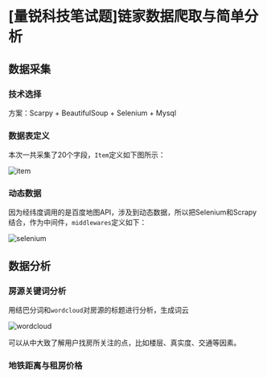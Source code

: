# [量锐科技笔试题]链家数据爬取与简单分析


## 数据采集

### 技术选择
方案：Scarpy + BeautifulSoup + Selenium + Mysql

### 数据表定义
本次一共采集了20个字段，`Item`定义如下图所示：

![item](http://i1.piimg.com/588729/e57e9d0060a0669f.png)




















### 动态数据

因为经纬度调用的是百度地图API，涉及到动态数据，所以把Selenium和Scrapy结合，作为中间件，`middlewares`定义如下：

![selenium](http://i1.piimg.com/588729/88f39e9ff0d04af9.png)












## 数据分析

### 房源关键词分析

用结巴分词和`wordcloud`对房源的标题进行分析，生成词云

![wordcloud](http://i1.piimg.com/588729/b90bd42413c50ca5.png)

















可以从中大致了解用户找房所关注的点，比如楼层、真实度、交通等因素。




### 地铁距离与租房价格



### 
